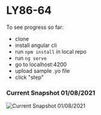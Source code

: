 # LY86-64


To see progress so far:
- clone
- install angular cli
- run `npm install` in local repo
- run `ng serve` 
- go to localhost:4200
- upload sample .yo file
- click "step"

### Current Snapshot 01/08/2021
![Current Snapshot 01/08/2021](https://i.ibb.co/2cTbR7Z/Current-work-01082021.jpg "Current Snapshot 01/08/2021")
